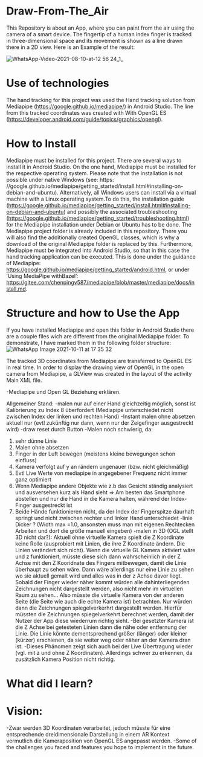 # Draw-From-The_Air
This Repository is about an App, where you can paint from the air using the camera of a smart device. The fingertip of a human index finger is tracked in three-dimensional space and its movement is shown as a line drawn there in a 2D view. Here is an Example of the result:

![WhatsApp-Video-2021-08-10-at-12 56 24_1_](https://user-images.githubusercontent.com/33716855/136687730-5e57ec97-a87a-444b-bbc0-95f9b116f721.gif)


# Use of technologies
The hand tracking for this project was used the Hand tracking solution from Mediapipe (https://google.github.io/mediapipe/) in Android Studio. The line from this tracked coordinates was created with With OpenGL ES (https://developer.android.com/guide/topics/graphics/opengl).

# How to Install 
Mediapipe must be installed for this project. There are several ways to install it in Android Studio. On the one hand, Mediapipe must be installed for the respective operating system. Please note that the installation is not possible under native Windows (see: https: //google.github.io/mediapipe/getting_started/install.html#installing-on-debian-and-ubuntu). Alternatively, all Windows users can install via a virtual machine with a Linux operating system.To do this, the installation guide (https://google.github.io/mediapipe/getting_started/install.html#installing-on-debian-and-ubuntu) and possibly the associated troubleshooting (https://google.github.io/mediapipe/getting_started/troubleshooting.html) for the Mediapipe installation under Debian or Ubuntu has to be done. The Mediapipe project folder is already included in this repository. There you will also find the additionally created OpenGL classes, which is why a download of the original Mediapipe folder is replaced by this. Furthermore, Mediapipe must be integrated into Android Studio, so that in this case the hand tracking application can be executed. This is done under the guidance of Mediapipe: https://google.github.io/mediapipe/getting_started/android.html, or under ’Using MediaPipe withBazel’: https://gitee.com/chenpingv587/mediapipe/blob/master/mediapipe/docs/install.md. 

# Structure and how to Use the App 
If you have installed Mediapipe and open this folder in Android Studio there are a couple files wich are different from the original Mediapipe folder. To demonstrate, I have marked them in the following folder structure: 
![WhatsApp Image 2021-10-11 at 17 35 32](https://user-images.githubusercontent.com/33716855/136821724-90cc9b52-8869-4f60-a734-80f7d248f076.jpeg)

The tracked 3D coordinates from Mediapipe are transferred to OpenGL ES in real time. In order to display the drawing view of OpenGL in the open camera from Mediapipe, a GLView was created in the layout of the activity Main XML file.

 -Mediapipe und Open GL Beziehung erklären. 
 
 
 Allgemeiner Stand:
-malen nur auf einer Hand gleichzeitig möglich, sonst ist Kalibrierung zu Index 8 überfordert (Mediapipe unterschiedet nicht zwischen Index der linken und rechten Hand)
-Instant malen ohne absetzen aktuell nur (evtl zukünftig nur dann, wenn nur der Zeigefinger ausgestreckt wird)
-draw reset durch Button
-Malen noch schwierig, da:
1. sehr dünne Linie
2. Malen ohne absetzen 
3. Finger in der Luft bewegen (meistens kleine bewegungen schon einfluss) 
4. Kamera verfolgt auf y an rändern ungenauer (bzw. nicht gleichmäßig)
5. Evtl Live Werte von mediapipe in angegebener Frequenz nicht immer ganz optimiert 
6. Wenn Mediapipe andere Objekte wie z.b das Gesicht ständig analysiert und ausversehen kurz als Hand sieht
=> Am besten das Smartphone abstellen und nur die Hand in die Kamera halten, während der Index-Finger ausgestreckt ist
7. Beide Hände funktionieren nicht, da der Index der Fingerspitze daurhaft springt und nicht zwischen rechter und linker Hand unterschiedet
-linie Dicker ? (Width max =1.0, ansonsten muss man mit eigenen Rechtecken Arbeiten und dort die größe manuell eingeben)
-malen in 3D (OGL stellt 3D nicht dar?): 
Aktuell ohne virtuelle Kamera spielt die Z Koordinate keine Rolle (ausprobiert mit Linien, die ihre Z Koordinate ändern. Die Linien verändert sich nicht). Wenn die virtuelle GL Kamera aktiviert wäre und z funktioniert, müsste diese sich dann wahrscheinlich in der Z Achse mit den Z Kooridnate des Fingers mitbewegen, damit die Linie überhaupt zu sehen wäre. Dann wäre allerdings nur eine Linie zu sehen wo sie aktuell gemalt wird und alles was in der z Achse davor liegt. Sobald der Finger wieder näher kommt würden alle dahinterliegenden Zeichnungen nicht dargestellt werden, also nicht mehr im virtuellen Raum zu sehen...
Also müsste die virtuelle Kamera von der anderen Seite (die Seite wie auch die echte Kamera ist) betrachten. Nur würden dann die Zeichnungen spiegelverkerhrt dargestellt werden. Hierfür müssten die Zeichnungen spiegelverkehrt berechnet werden, damit der Nutzer der App diese wiederrum richtig sieht. 
-Bei gesetzter Kamera ist die Z Achse bei getesteten Linien dann die nähe oder entfernung der Linie. Die Linie könnte dementsprechend größer (länger)  oder kleiner (kürzer) erschienen, da sie weiter weg oder näher an der Kamera dran ist. 
-Dieses Phänomen zeigt sich auch bei der Live Übertragung wieder (vgl. mit z und ohne Z Koordinaten). Allerdings schwer zu erkennen, da zusätzlich Kamera Position nicht richtig.

#  What did I learn?

#  Vision:
-Zwar werden 3D Koordinaten verarbeitet, jedoch müsste für eine entsprechende dreidimensionale Darstellung in einem AR Kontext vermutlich die Kameraposition von OpenGL ES angepasst werden.
-Some of the challenges you faced and features you hope to implement in the future.
